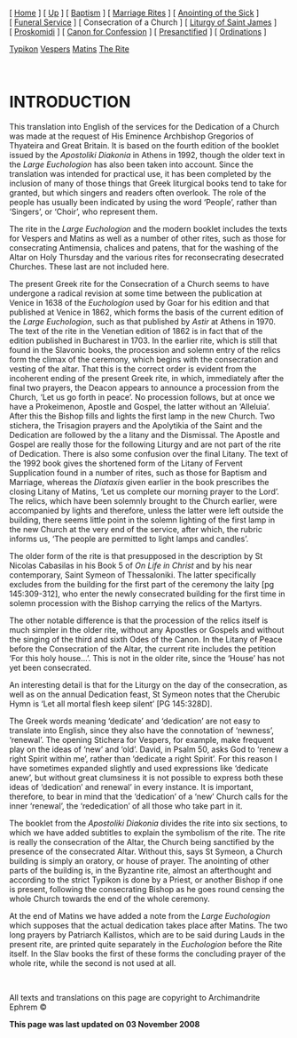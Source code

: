 \[ [Home](index.md) \] \[ [Up](eucholog.md) \] \[ [Baptism](baptism.md) \] \[ [Marriage Rites](marriage.md) \] \[ [Anointing of the Sick](anointin.md) \] \[ [Funeral Service](funeral.md) \] \[ Consecration of a Church \] \[ [Liturgy of Saint James](lit-james.md) \] \[ [Proskomidi](proskomidi.md) \] \[ [Canon for Confession](canon_for_confession.md) \] \[ [Presanctified](presanctified.md) \] \[ [Ordinations](ordinations.md) \]

[Typikon](typikon.md) [Vespers](dedic-ves.md) [Matins](dedic-mat.md) [The Rite](therite.md)

 

INTRODUCTION
============

This translation into English of the services for the Dedication of a Church was made at the request of His Eminence Archbishop Gregorios of Thyateira and Great Britain. It is based on the fourth edition of the booklet issued by the *Apostoliki Diakonia* in Athens in 1992, though the older text in the *Large Euchologion* has also been taken into account. Since the translation was intended for practical use, it has been completed by the inclusion of many of those things that Greek liturgical books tend to take for granted, but which singers and readers often overlook. The role of the people has usually been indicated by using the word ‘People’, rather than ‘Singers’, or ‘Choir’, who represent them.

The rite in the *Large Euchologion* and the modern booklet includes the texts for Vespers and Matins as well as a number of other rites, such as those for consecrating Antimensia, chalices and patens, that for the washing of the Altar on Holy Thursday and the various rites for reconsecrating desecrated Churches. These last are not included here.

The present Greek rite for the Consecration of a Church seems to have undergone a radical revision at some time between the publication at Venice in 1638 of the *Euchologion* used by Goar for his edition and that published at Venice in 1862, which forms the basis of the current edition of the *Large Euchologion*, such as that published by *Astir* at Athens in 1970. The text of the rite in the Venetian edition of 1862 is in fact that of the edition published in Bucharest in 1703. In the earlier rite, which is still that found in the Slavonic books, the procession and solemn entry of the relics form the climax of the ceremony, which begins with the consecration and vesting of the altar. That this is the correct order is evident from the incoherent ending of the present Greek rite, in which, immediately after the final two prayers, the Deacon appears to announce a procession from the Church, ‘Let us go forth in peace’. No procession follows, but at once we have a Prokeimenon, Apostle and Gospel, the latter without an ‘Alleluia’. After this the Bishop fills and lights the first lamp in the new Church. Two stichera, the Trisagion prayers and the Apolytikia of the Saint and the Dedication are followed by the a litany and the Dismissal. The Apostle and Gospel are really those for the following Liturgy and are not part of the rite of Dedication. There is also some confusion over the final Litany. The text of the 1992 book gives the shortened form of the Litany of Fervent Supplication found in a number of rites, such as those for Baptism and Marriage, whereas the *Diataxis* given earlier in the book prescribes the closing Litany of Matins, ‘Let us complete our morning prayer to the Lord’. The relics, which have been solemnly brought to the Church earlier, were accompanied by lights and therefore, unless the latter were left outside the building, there seems little point in the solemn lighting of the first lamp in the new Church at the very end of the service, after which, the rubric informs us, ‘The people are permitted to light lamps and candles’.

The older form of the rite is that presupposed in the description by St Nicolas Cabasilas in his Book 5 of *On Life in Christ* and by his near contemporary, Saint Symeon of Thessaloniki. The latter specifically excludes from the building for the first part of the ceremony the laity \[pg 145:309-312\], who enter the newly consecrated building for the first time in solemn procession with the Bishop carrying the relics of the Martyrs.

The other notable difference is that the procession of the relics itself is much simpler in the older rite, without any Apostles or Gospels and without the singing of the third and sixth Odes of the Canon. In the Litany of Peace before the Consecration of the Altar, the current rite includes the petition ‘For this holy house…’. This is not in the older rite, since the ‘House’ has not yet been consecrated.

An interesting detail is that for the Liturgy on the day of the consecration, as well as on the annual Dedication feast, St Symeon notes that the Cherubic Hymn is ‘Let all mortal flesh keep silent’ \[PG 145:328D\].

The Greek words meaning ‘dedicate’ and ‘dedication’ are not easy to translate into English, since they also have the connotation of ‘newness’, ‘renewal’. The opening Stichera for Vespers, for example, make frequent play on the ideas of ‘new’ and ‘old’. David, in Psalm 50, asks God to ‘renew a right Spirit within me’, rather than ‘dedicate a right Spirit’. For this reason I have sometimes expanded slightly and used expressions like ‘dedicate anew’, but without great clumsiness it is not possible to express both these ideas of ‘dedication’ and renewal’ in every instance. It is important, therefore, to bear in mind that the ‘dedication’ of a ‘new’ Church calls for the inner ‘renewal’, the ‘rededication’ of all those who take part in it.

The booklet from the *Apostoliki Diakonia* divides the rite into six sections, to which we have added subtitles to explain the symbolism of the rite. The rite is really the consecration of the Altar, the Church being sanctified by the presence of the consecrated Altar. Without this, says St Symeon, a Church building is simply an oratory, or house of prayer. The anointing of other parts of the building is, in the Byzantine rite, almost an afterthought and according to the strict Typikon is done by a Priest, or another Bishop if one is present, following the consecrating Bishop as he goes round censing the whole Church towards the end of the whole ceremony.

At the end of Matins we have added a note from the *Large Euchologion* which supposes that the actual dedication takes place after Matins. The two long prayers by Patriarch Kallistos, which are to be said during Lauds in the present rite, are printed quite separately in the *Euchologion* before the Rite itself. In the Slav books the first of these forms the concluding prayer of the whole rite, while the second is not used at all.

 

All texts and translations on this page are copyright to Archimandrite Ephrem ©

**This page was last updated on 03 November 2008**
